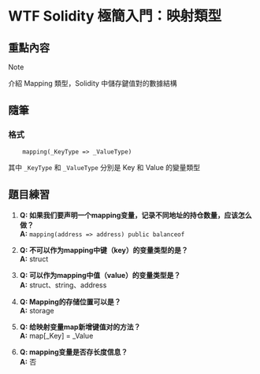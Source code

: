 # WTF Solidity 極簡入門：映射類型

## 重點內容

> [!NOTE]
> 介紹 Mapping 類型，Solidity 中儲存鍵值對的數據結構

## 隨筆

### 格式

```solidity
    mapping(_KeyType => _ValueType)
```

其中 `_KeyType` 和 `_ValueType` 分別是 Key 和 Value 的變量類型

## 題目練習

1. **Q: 如果我们要声明一个mapping变量，记录不同地址的持仓数量，应该怎么做？**  
   **A:** `mapping(address => address) public balanceof`

2. **Q: 不可以作为mapping中键（key）的变量类型的是？**  
   **A:** struct

3. **Q: 可以作为mapping中值（value）的变量类型是？**  
   **A:** struct、string、address

4. **Q:  Mapping的存储位置可以是？**  
   **A:** storage

5. **Q: 给映射变量map新增键值对的方法？**  
   **A:** map[_Key] = _Value

6. **Q: mapping变量是否存长度信息？**  
   **A:** 否

<!--
 ____  _      _       ____       _ _    _     _     _
|  _ \(_) ___| | __  |  _ \ ___ | | |  | |   | |   | |
| |_) | |/ __| |/ /  | |_) / _ \| | |  | |   | |   | |
|  _ <| | (__|   <   |  _ < (_) | | |  |_|   |_|   |_|
|_| \_\_|\___|_|\_\  |_| \_\___/|_|_|  (_)   (_)   (_)

OOOOOOOOOOOOOOOOOOOOOOOOOOOOOOOOOOOOOOOOOOOOOOOOOOOOOOOOOOOOOOOOOOOOOOOOOOOOOOOOOOOOOOOOOOOOOOOOOOOOOOOOOOOOOOOOOOOOOOOO
OOOOOOOOOOOOOOOOOOOOOOOOOOOOOOOOOOOOOOOOOOOOOOOOOOOOOOOOOOOOOOOOOOOOOOOOOOOOOOOOOOOOOOOOOOOOOOOOOOOOOOOOOOOOOOOOOOOOOOOO
OOOOOOOOOOOOOOOOOOOOOOOOOOOOOOOOOOOOOOOOOOOOOOOOOOOOOOOOOOOOOOOOOOOOOOOOOOOOOOOOOOOOOOOOOOOOOOOOOOOOOOOOOOOOOOOOOOOOOOOO
OOOOOOOOOOOOOOOOOOOOOOOOOOOOOOOOOOOOOOOOOOOOOOOOOOOOOOOOOOOOOOOOOOOOOOOOOOOOOOOOOOOOOOOOOOOOOOOOOOOOOOOOOOOOOOOOOOOOOOOO
OOOOOOOOOOOOOOOOOOOOOOOOOOOOOOOOOOOOOOOOOOOOOOOOOOOOOOOOOkxddooolcldkOOOOOOOOOOOOOOOOOOOOOOOOOOOOOOOOOOOOOOOOOOOOOOOOOOO
OOOOOOOOOOOOOOOOOOOOOOOOOOOOOOOOOOOOOOOOOOOOOOOOOOOOOOOOkx:,',,,,,,,;lxOOOOOOOOOOOOOOOOOOOOOOOOOOOOOOOOOOOOOOOOOOOOOOOOO
OOOOOOOOOOOOOOOOOOOOOOOOOOOOOOOOOOOOOOOOOOOOOOOOOOOOOOOkxl;'.'..''''';:dOOOOOOOOOOOOOOOOOOOOOOOOOOOOOOOOOOOOOOOOOOOOOOOO
OOOOOOOOOOOOOOOOOOOOOOOOOOOOOOOOOOOOOOOOOOOOOOOOOOOOOOkxxcc:::;;;;:;;,,:kOOOOOOOOOOOOOOOOOOOOOOOOOOOOOOOOOOOOOOOOOOOOOOO
OOOOOOOOOOOOOOOOOOOOOOOOOOOOOOOOOOOOOOOOOOOOOOOOOOOOOOd;cdllodddxxxxdc,:kOOOOOOOOOOOOOOOOOOOOOOOOOOOOOOOOOOOOOOOOOOOOOOO
OOOOOOOOOOOOOOOOOOOOOOOOOOOOOOOOOOOOOOOOOOOOOOOOOOOOOOl:lollodxddxxxxo;cOOOOOOOOOOOOOOOOOOOOOOOOOOOOOOOOOOOOOOOOOOOOOOOO
OOOOOOOOOOOOOOOOOOOOOOOOOOOOOOOOOOOOOOOOOOOOOOOOOOOOOOxlol::ccodoodxxo;oOOOOOOOOOOOOOOOOOOOOOOOOOOOOOOOOOOOOOOOOOOOOOOOO
OOOOOOOOOOOOOOOOOOOOOOOOOOOOOOOOOOOOOOOOOOOOOOOOOOOOOdkOxllcccoxdllooloOOOOOOOOOOOOOOOOOOOOOOOOOOOOOOOOOOOOOOOOOOOOOOOOO
OOOOOOOOOOOOOOOOOOOOOOOOOOOOOOOOOOOOOOOOOOOOOOOOOOOOOdo0ollllcdxxxxxxoOOOOOOOOOOOOOOOOOOOOOOOOOOOOOOOOOOOOOOOOOOOOOOOOOO
OOOOOOOOOOOOOOOOOOOOOOOOOOOOOOOOOOOOOOOOOOOOOOOOOOOOOOo0dlllccooxxxxddOOOOOOOOOOOOOOOOOOOOOOOOOOOOOOOOOOOOOOOOOOOOOOOOOO
OOOOOOOOOOOOOOOOOOOOOOOOOOOOOOOOOOOOOOOOOOOOOOOOOOOOOOOOollccloddxxdxOOOOOOOOOOOOOOOOOOOOOOOOOOOOOOOOOOOOOOOOOOOOOOOOOOO
OOOOOOOOOOOOOOOOOOOOOOOOOOOOOOOOOOOOOOOOOOOOOOOOOOOOOOOOxllllodxdddOOOOOOOOOOOOOOOOOOOOOOOOOOOOOOOOOOOOOOOOOOOOOOOOOOOOO
OOOOOOOOOOOOOOOOOOOOOOOOOOOOOOOOOOOOOOOOOOOOOOOOOOOOOOOxllllloddddxOOOOOOOOOOOOOOOOOOOOOOOOOOOOOOOOOOOOOOOOOOOOOOOOOOOOO
OOOOOOOOOOOOOOOOOOOOOOOOOOOOOOOOOOOOOOOOOOOOOOOOOOOOOOOdlllcclloddxOOOOOOOOOOOOOOOOOOOOOOOOOOOOOOOOOOOOOOOOOOOOOOOOOOOOO
OOOOOOOOOOOOOOOOOOOOOOOOOOOOOOOOOOOOOOOOOOOOOOOOOOOOOOxdllllodddddO;lkOOOOOOOOOOOOOOOOOOOOOOOOOOOOOOOOOOOOOOOOOOOOOOOOOO
OOOOOOOOOOOOOOOOOOOOOOOOOOOOOOOOOOOOOOOOOOOOOOOOkxdxOOdodddooododOx'..;ldxOOOOOOOOOOOOOOOOOOOOOOOOOOOOOOOOOOOOOOOOOOOOOO
OOOOOOOOOOOOOOOOOOOOOOOOOOOOOOOOOOOOOOOOOOOkxdl;',;oOOklcccllldk0Ol.......';coxkOOOOOOOOOOOOOOOOOOOOOOOOOOOOOOOOOOOOOOOO
OOOOOOOOOOOOOOOOOOOOOOOOOOOOOOOOOOOOOOOOxoc;'.....'dkkOlcccddkOOOo..............,cdkOOOOOOOOOOOOOOOOOOOOOOOOOOOOOOOOOOOO
OOOOOOOOOOOOOOOOOOOOOOOOOOOOOOOOOOOOOOO:'..........loloc::cxOOOkc...................lOOOOOOOOOOOOOOOOOOOOOOOOOOOOOOOOOOO
OOOOOOOOOOOOOOOOOOOOOOOOOOOOOOOOOOOOOOO..............;cccclooddl'....................xOOOOOOOOOOOOOOOOOOOOOOOOOOOOOOOOOO
OOOOOOOOOOOOOOOOOOOOOOOOOOOOOOOOOOOOOOd..............;c;cclllll:.....................:OOOOOOOOOOOOOOOOOOOOOOOOOOOOOOOOOO
OOOOOOOOOOOOOOOOOOOOOOOOOOOOOOOOOOOOOOo..............:::ddccllc'......................kOOOOOOOOOOOOOOOOOOOOOOOOOOOOOOOOO
OOOOOOOOOOOOOOOOOOOOOOOOOOOOOOOOOOOOOOl..............;ccxxcccc;.......................xOOOOOOOOOOOOOOOOOOOOOOOOOOOOOOOOO
OOOOOOOOOOOOOOOOOOOOOOOOOOOOOOOOOOOOOO;..............;cckkc:cc........................kOOOOOOOOOOOOOOOOOOOOOOOOOOOOOOOOO
OOOOOOOOOOOOOOOOOOOOOOOOOOOOOOOOOOOOOO,..............,ccco;::;........................:OOOOOOOOOOOOOOOOOOOOOOOOOOOOOOOOO
OOOOOOOOOOOOOOOOOOOOOOOOOOOOOOOOOOOOOO,...............:c:::;:'..................  .....kOOOOOOOOOOOOOOOOOOOOOOOOOOOOOOOO
OOOOOOOOOOOOOOOOOOOOOOOOOOOOOOOOOOOOOO,...............;c::,;;.........c:,,,'...  ......,xOOOOOOOOOOOOOOOOOOOOOOOOOOOOOOO
OOOOOOOOOOOOOOOOOOOOOOOOOOOOOOOOOOOOOO'...............':::,,'........,::cloooc.. ........:OOOOOOOOOOOOOOOOOOOOOOOOOOOOOO
OOOOOOOOOOOOOOOOOOOOOOOOOOOOOOOOOOOOOk.....  ..........;;:;,.........';:cooooo,... ........lOOOOOOOOOOOOOOOOOOOOOOOOOOOO
OOOOOOOOOOOOOOOOOOOOOOOOOOOOOOOOOOOOOo......  .........';;,'..........,::cloool.............;OOOOOOOOOOOOOOOOOOOOOOOOOOO
OOOOOOOOOOOOOOOOOOOOOOOOOOOOOOOOOOOOOd......  .. .......;:,'............;:loool'.............oOOOOOOOOOOOOOOOOOOOOOOOOOO
OOOOOOOOOOOOOOOOOOOOOOOOOOOOOOOOOOOOOd.............'',,';:,............   .,:ll,.............dOOOOOOOOOOOOOOOOOOOOOOOOOO
OOOOOOOOOOOOOOOOOOOOOOOOOOOOOOOOOOOOOOk;....'';olc::cl,.;:,..........       .... ............oOOOOOOOOOOOOOOOOOOOOOOOOOO
OOOOOOOOOOOOOOOOOOOOOOOOOOOOOOOOOOOOOOO,...,'';l:::::c:.,:'.....               .. .',........cOOOOOOOOOOOOOOOOOOOOOOOOOO
OOOOOOOOOOOOOOOOOOOOOOOOOOOOOOOOOOOOOOOx,......:::::::'.':'...                     .........,xOOOOOOOOOOOOOOOOOOOOOOOOOO
OOOOOOOOOOOOOOOOOOOOOOOOOOOOOOOOOOOOOOOOOdc'...':::;;' .,:.           .;,          ,;;,'',cdOOOOOOOOOOOOOOOOOOOOOOOOOOOO
OOOOOOOOOOOOOOOOOOOOOOOOOOOOOOOOOOOOOOOOOOOOkl...''..  .';.            ..         ,OOOOOOOOOOOOOOOOOOOOOOOOOOOOOOOOOOOOO
OOOOOOOOOOOOOOOOOOOOOOOOOOOOOOOOOOOOOOOOOOOOOOk.'.     .',                      ..;OOOOOOOOOOOOOOOOOOOOOOOOOOOOOOOOOOOOO
OOOOOOOOOOOOOOOOOOOOOOOOOOOOOOOOOOOOOOOOOOOOOOdc:..   ..',                ........'OOOOOOOOOOOOOOOOOOOOOOOOOOOOOOOOOOOOO
OOOOOOOOOOOOOOOOOOOOOOOOOOOOOOOOOOOOOOOOOOOOOOl'........,;.           .............kOOOOOOOOOOOOOOOOOOOOOOOOOOOOOOOOOOOO
OOOOOOOOOOOOOOOOOOOOOOOOOOOOOOOOOOOOOOOOOOOOOO'.........,;.          ..............cOOOOOOOOOOOOOOOOOOOOOOOOOOOOOOOOOOOO
OOOOOOOOOOOOOOOOOOOOOOOOOOOOOOOOOOOOOOOOOOOOOx..'.......,;...         .............;OOOOOOOOOOOOOOOOOOOOOOOOOOOOOOOOOOOO
OOOOOOOOOOOOOOOOOOOOOOOOOOOOOOOOOOOOOOOOOOOOOl..........;;...        .;'...........'OOOOOOOOOOOOOOOOOOOOOOOOOOOOOOOOOOOO
OOOOOOOOOOOOOOOOOOOOOOOOOOOOOOOOOOOOOOOOOOOOO;..........;;...        ...............OOOOOOOOOOOOOOOOOOOOOOOOOOOOOOOOOOOO
OOOOOOOOOOOOOOOOOOOOOOOOOOOOOOOOOOOOOOOOOOOOk'..........;:..           .............kOOOOOOOOOOOOOOOOOOOOOOOOOOOOOOOOOOO
OOOOOOOOOOOOOOOOOOOOOOOOOOOOOOOOOOOOOOOOOOOOd,.........;:c;..           ............xOOOOOOOOOOOOOOOOOOOOOOOOOOOOOOOOOOO

000000000000000000000000000000000000000000000000000000000000000000000000000000000000000000000000000000000000000000000000
000000000000000000000000000000000000000000000000000000000000000000000000000000000000000000000000000000000000000000000000
000000000000000000000000000000000000000000000000000000000000000000000000000000000000000000000000000000000000000000000000
00000000000000000000000000000000000000000OO00000000000000000000000000000000000000000000000000000000000000000000000000000
00000000000000000000000000000000000000000000000000000000OOOOO00000000000000000000000000000000000000000000000000000000000
00000000000000000000000000000000000000000000000OOOOkkxdOkoooxxxxxO00000000000000000000000000000O000000000000000000000000
00000000000000000000000000000000000000000000000OOOkc:;;;:,'',,;,,;oO0000000000000000000000000000000000000000000000000000
0000000000000000000000000000000000000000000OOOOkd:c.'.....'......'':O000000000000000000000000000000000000000000000000000
000000000000000000000000000000000000000000Okxdc'.....''.............cO00000000000000000000000000000000000000000000000000
000000000000000000000000000000000000000000Oo;l,.....................'oO0000000000000000000000000000000000000000000000000
0000000000000000000000000000000000000000000Oo,........,:ccc:,'......';OO00000000000000000000000000000000000000000000O000
00000000000000000000000000000000000000000000Okl,'.',;clooodo:;'....'''xO000000000000000000000000000000000000000000000000
0000000000000000000000000000000000000000000000Ooc:::::clooodoc;,,,,,::xO000000000000000000000000000000000000000000000000
00000000000000000000000000000000000000000000000xcc::::cllloddddl;;:cclkO000000000000000000000000000000000000000000000000
00000000000000000000000000000000000000000000000Oc;;:;;;;;::cloddlldlcoOO000000000000000000000000000000000000000000000000
00000000000000000000000000000000000000000000000Ok:,,cc:;,;:clooooooloOO0000000000000000000000000000000000000000000000000
0000000000000000000000000000000000000000000000000dc:cooc:;:clooooooodO00000000000000000000000000000000000000000000000000
000000000000000000000000000000000000000000000000OOlllolc;::llooooooodO00000000000000000000000000000000000000000000000000
00000000000000000000000000000000000000000000000000Ol:::ccc::cloooooooO00000000000000000000000000000000000000000000000000
00000000000000000000000000000000000000000000000000Ox;;;;;:ccclllooooolkOOO0000000000000000000000000000000000000000000000
0000000000000000000000000000000000000000000000OOxl:...;;;:cllccll:oooooxkd;;cldxOO00000000000000000000000000000000000000
00000000000000000000000000000000000000000OOOkdc'.......:cc;;;;:cl,::c:lokO'.......,cokOO00000000000000000000000000000000
00000000000000000000000000000000000000OOkxl;'.......   .ldxl:::::,::::ldkk:............;oO000000000000000000000000000000
0000000000000000000000000000000000OOOkoc,...........    ;ldxccl::,;::clkOk:..............lO00000000000000000000000000000
00000000000000000000000000000000OOdl;'..............    .lol:okc:::;;:lkkd...............,O00000000000000000000000000000
00000000000000000000000000000000Ol...................    ,cc;::;::ccoooxd,...............'O00000000000000000000000000000
00000000000000000000000000000000O,.....................   'xl;;:c::loooc;,...............;O00000000000000000000000000000
00000000000000000000000000000000O,..... ..................oc;;:;;clxxlc:;,'..............dO00000000000000000000000000000
00000000000000000000000000000000O;..        .............'o;;;;::;:ccoc;;,'. ...........'O000000000000000000000000000000
00000000000000000000000000000000Od;.         ...........;c:;;;;;:l:xxdl;;,'. ...........c0000000000000000000000000000000
000000000000000000000000000000000O:..         ........::..';,,,:lc;;cc:;,,,.. ..........d0O00000000000000000000000000000
0000000000000000000000000000000000c.........   .. ...,,.  .''';clc::cc;;;,,'. ..........kO000000000000000000000000000000
0000000000000000000000000000000000l'.........   .   ...    .'..:ccccc:;;;;,,.  .........O0000000000000000000000000000000
0000000000000000000000000000000000o,..........                 ,l:c:;;,,,,,'.. ........,O0000000000000000000000000000000
0000000000000000000000000000000000x'.                          'c:c;,,,,,,''..  .......c00000000000000000000000000000000
0000000000000000000000000000000000k,.                   ....  ..:cc;',,''.....   ......o00000000000000000000000000000000
0000000000000000000000000000000000O'   .                .. .....;cc;,,'''''''.   ......d00000000000000000000000000000000
0000000000000000000000000000000000O.                     .......'::;,'''''''.     .....k00000000000000000000000000000000
0000000000000000000000000000000000x.                     ........,;;''','''..     ....'O00000000000000000000000000000000
0000000000000000000000000000000000O.                      .......';,''''''..       ...cO00000000000000000000000000000000
0000000000000000000000000000000000Ol                       .......,,'''''...       ...k000000000000000000000000000000000
00000000000000000000000000000000000O,                       ......,,''''.... ..... ..:OO00000000000000000000000000000000
000000000000000000000000000000000000O:                       .....,,''''... .....  ..x0000000000000000000000000000000000
000000000000000000000000000000000000OOd.                      ....,,''''..   ..   ..:O0000000000000000000000000000000000
0000000000000000000000000000000000000Oo,'.                     ...',.,...         ..k00000000000000000000000000000000000
000000000000000000000000000000000000Ok;,.                       ..', ,.,.         .dOO0000000000000000000000000000000000
000000000000000000000000000000000000O:,..                        .',,:;::;,.     .;O000000000000000000000000000000000000
0000000000000000000000000000000000OOo'..                         .';ccccc:;'..   .o0000000000000000000000000000000000000
0000000000000000000000000000000000Oo...                           ';clcc::;,..   .oO000000000000000000000000000000000000
0000000000000000000000000000000000O,..                            ';lllccc;,.   ..cO000000000000000000000000000000000000

OOOOOOOOOOOOOOOOOOOOOOOOOOOOOOOOOOOOOOOOOOOOOOOOOOOOOOOOOOOOOOOOOOOOOOOOOOOOOOOOOOOOOOOOOOOOOOOOOOOOOOOOOOOOOOOOOOOOOOOO
OOOOOOOOOOOOOOOOOOOOOOOOOOOOOOOOOOOOOOOOOOOOOOOOOOOOOOOOOOOOOOOOOOOOOOOOOOOOOOOOOOOOOOOOOOOOOOOOOOOOOOOOOOOOOOOOOOOOOOOO
OOOOOOOOOOOOOOOOOOOOOOOOOOOOOOOOOOOOOOOOOOOOOOOOOOOOOOOOOOOOOOOOOOOOOOOOOOOOOOOOOOOOOOOOOOOOOOOOOOOOOOOOOOOOOOOOOOOOOOOO
OOOOOOOOOOOOOOOOOOOOOOOOOOOOOOOOOOOOOOOOOOOOOOOOOOOOOOOOOOOOOOOOOOOOOOOOOOOOOOOOOOOOOOOOOOOOOOOOOOOOOOOOOOOOOOOOOOOOOOOO
OOOOOOOOOOOOOOOOOOOOOOOOOOOOOOOOOOOOOOOOOOOOOOOOOOOOOOOOOkxddooolcldkOOOOOOOOOOOOOOOOOOOOOOOOOOOOOOOOOOOOOOOOOOOOOOOOOOO
OOOOOOOOOOOOOOOOOOOOOOOOOOOOOOOOOOOOOOOOOOOOOOOOOOOOOOOOkx:,',,,,,,,;lxOOOOOOOOOOOOOOOOOOOOOOOOOOOOOOOOOOOOOOOOOOOOOOOOO
OOOOOOOOOOOOOOOOOOOOOOOOOOOOOOOOOOOOOOOOOOOOOOOOOOOOOOOkxl;'.'..''''';:dOOOOOOOOOOOOOOOOOOOOOOOOOOOOOOOOOOOOOOOOOOOOOOOO
OOOOOOOOOOOOOOOOOOOOOOOOOOOOOOOOOOOOOOOOOOOOOOOOOOOOOOkxxcc:::;;;;:;;,,:kOOOOOOOOOOOOOOOOOOOOOOOOOOOOOOOOOOOOOOOOOOOOOOO
OOOOOOOOOOOOOOOOOOOOOOOOOOOOOOOOOOOOOOOOOOOOOOOOOOOOOOd;cdllodddxxxxdc,:kOOOOOOOOOOOOOOOOOOOOOOOOOOOOOOOOOOOOOOOOOOOOOOO
OOOOOOOOOOOOOOOOOOOOOOOOOOOOOOOOOOOOOOOOOOOOOOOOOOOOOOl:lollodxddxxxxo;cOOOOOOOOOOOOOOOOOOOOOOOOOOOOOOOOOOOOOOOOOOOOOOOO
OOOOOOOOOOOOOOOOOOOOOOOOOOOOOOOOOOOOOOOOOOOOOOOOOOOOOOxlol::ccodoodxxo;oOOOOOOOOOOOOOOOOOOOOOOOOOOOOOOOOOOOOOOOOOOOOOOOO
OOOOOOOOOOOOOOOOOOOOOOOOOOOOOOOOOOOOOOOOOOOOOOOOOOOOOdkOxllcccoxdllooloOOOOOOOOOOOOOOOOOOOOOOOOOOOOOOOOOOOOOOOOOOOOOOOOO
OOOOOOOOOOOOOOOOOOOOOOOOOOOOOOOOOOOOOOOOOOOOOOOOOOOOOdo0ollllcdxxxxxxoOOOOOOOOOOOOOOOOOOOOOOOOOOOOOOOOOOOOOOOOOOOOOOOOOO
OOOOOOOOOOOOOOOOOOOOOOOOOOOOOOOOOOOOOOOOOOOOOOOOOOOOOOo0dlllccooxxxxddOOOOOOOOOOOOOOOOOOOOOOOOOOOOOOOOOOOOOOOOOOOOOOOOOO
OOOOOOOOOOOOOOOOOOOOOOOOOOOOOOOOOOOOOOOOOOOOOOOOOOOOOOOOollccloddxxdxOOOOOOOOOOOOOOOOOOOOOOOOOOOOOOOOOOOOOOOOOOOOOOOOOOO
OOOOOOOOOOOOOOOOOOOOOOOOOOOOOOOOOOOOOOOOOOOOOOOOOOOOOOOOxllllodxdddOOOOOOOOOOOOOOOOOOOOOOOOOOOOOOOOOOOOOOOOOOOOOOOOOOOOO
OOOOOOOOOOOOOOOOOOOOOOOOOOOOOOOOOOOOOOOOOOOOOOOOOOOOOOOxllllloddddxOOOOOOOOOOOOOOOOOOOOOOOOOOOOOOOOOOOOOOOOOOOOOOOOOOOOO
OOOOOOOOOOOOOOOOOOOOOOOOOOOOOOOOOOOOOOOOOOOOOOOOOOOOOOOdlllcclloddxOOOOOOOOOOOOOOOOOOOOOOOOOOOOOOOOOOOOOOOOOOOOOOOOOOOOO
OOOOOOOOOOOOOOOOOOOOOOOOOOOOOOOOOOOOOOOOOOOOOOOOOOOOOOxdllllodddddO;lkOOOOOOOOOOOOOOOOOOOOOOOOOOOOOOOOOOOOOOOOOOOOOOOOOO
OOOOOOOOOOOOOOOOOOOOOOOOOOOOOOOOOOOOOOOOOOOOOOOOkxdxOOdodddooododOx'..;ldxOOOOOOOOOOOOOOOOOOOOOOOOOOOOOOOOOOOOOOOOOOOOOO
OOOOOOOOOOOOOOOOOOOOOOOOOOOOOOOOOOOOOOOOOOOkxdl;',;oOOklcccllldk0Ol.......';coxkOOOOOOOOOOOOOOOOOOOOOOOOOOOOOOOOOOOOOOOO
OOOOOOOOOOOOOOOOOOOOOOOOOOOOOOOOOOOOOOOOxoc;'.....'dkkOlcccddkOOOo..............,cdkOOOOOOOOOOOOOOOOOOOOOOOOOOOOOOOOOOOO
OOOOOOOOOOOOOOOOOOOOOOOOOOOOOOOOOOOOOOO:'..........loloc::cxOOOkc...................lOOOOOOOOOOOOOOOOOOOOOOOOOOOOOOOOOOO
OOOOOOOOOOOOOOOOOOOOOOOOOOOOOOOOOOOOOOO..............;cccclooddl'....................xOOOOOOOOOOOOOOOOOOOOOOOOOOOOOOOOOO
OOOOOOOOOOOOOOOOOOOOOOOOOOOOOOOOOOOOOOd..............;c;cclllll:.....................:OOOOOOOOOOOOOOOOOOOOOOOOOOOOOOOOOO
OOOOOOOOOOOOOOOOOOOOOOOOOOOOOOOOOOOOOOo..............:::ddccllc'......................kOOOOOOOOOOOOOOOOOOOOOOOOOOOOOOOOO
OOOOOOOOOOOOOOOOOOOOOOOOOOOOOOOOOOOOOOl..............;ccxxcccc;.......................xOOOOOOOOOOOOOOOOOOOOOOOOOOOOOOOOO
OOOOOOOOOOOOOOOOOOOOOOOOOOOOOOOOOOOOOO;..............;cckkc:cc........................kOOOOOOOOOOOOOOOOOOOOOOOOOOOOOOOOO
OOOOOOOOOOOOOOOOOOOOOOOOOOOOOOOOOOOOOO,..............,ccco;::;........................:OOOOOOOOOOOOOOOOOOOOOOOOOOOOOOOOO
OOOOOOOOOOOOOOOOOOOOOOOOOOOOOOOOOOOOOO,...............:c:::;:'..................  .....kOOOOOOOOOOOOOOOOOOOOOOOOOOOOOOOO
OOOOOOOOOOOOOOOOOOOOOOOOOOOOOOOOOOOOOO,...............;c::,;;.........c:,,,'...  ......,xOOOOOOOOOOOOOOOOOOOOOOOOOOOOOOO
OOOOOOOOOOOOOOOOOOOOOOOOOOOOOOOOOOOOOO'...............':::,,'........,::cloooc.. ........:OOOOOOOOOOOOOOOOOOOOOOOOOOOOOO
OOOOOOOOOOOOOOOOOOOOOOOOOOOOOOOOOOOOOk.....  ..........;;:;,.........';:cooooo,... ........lOOOOOOOOOOOOOOOOOOOOOOOOOOOO
OOOOOOOOOOOOOOOOOOOOOOOOOOOOOOOOOOOOOo......  .........';;,'..........,::cloool.............;OOOOOOOOOOOOOOOOOOOOOOOOOOO
OOOOOOOOOOOOOOOOOOOOOOOOOOOOOOOOOOOOOd......  .. .......;:,'............;:loool'.............oOOOOOOOOOOOOOOOOOOOOOOOOOO
OOOOOOOOOOOOOOOOOOOOOOOOOOOOOOOOOOOOOd.............'',,';:,............   .,:ll,.............dOOOOOOOOOOOOOOOOOOOOOOOOOO
OOOOOOOOOOOOOOOOOOOOOOOOOOOOOOOOOOOOOOk;....'';olc::cl,.;:,..........       .... ............oOOOOOOOOOOOOOOOOOOOOOOOOOO
OOOOOOOOOOOOOOOOOOOOOOOOOOOOOOOOOOOOOOO,...,'';l:::::c:.,:'.....               .. .',........cOOOOOOOOOOOOOOOOOOOOOOOOOO
OOOOOOOOOOOOOOOOOOOOOOOOOOOOOOOOOOOOOOOx,......:::::::'.':'...                     .........,xOOOOOOOOOOOOOOOOOOOOOOOOOO
OOOOOOOOOOOOOOOOOOOOOOOOOOOOOOOOOOOOOOOOOdc'...':::;;' .,:.           .;,          ,;;,'',cdOOOOOOOOOOOOOOOOOOOOOOOOOOOO
OOOOOOOOOOOOOOOOOOOOOOOOOOOOOOOOOOOOOOOOOOOOkl...''..  .';.            ..         ,OOOOOOOOOOOOOOOOOOOOOOOOOOOOOOOOOOOOO
OOOOOOOOOOOOOOOOOOOOOOOOOOOOOOOOOOOOOOOOOOOOOOk.'.     .',                      ..;OOOOOOOOOOOOOOOOOOOOOOOOOOOOOOOOOOOOO
OOOOOOOOOOOOOOOOOOOOOOOOOOOOOOOOOOOOOOOOOOOOOOdc:..   ..',                ........'OOOOOOOOOOOOOOOOOOOOOOOOOOOOOOOOOOOOO
OOOOOOOOOOOOOOOOOOOOOOOOOOOOOOOOOOOOOOOOOOOOOOl'........,;.           .............kOOOOOOOOOOOOOOOOOOOOOOOOOOOOOOOOOOOO
OOOOOOOOOOOOOOOOOOOOOOOOOOOOOOOOOOOOOOOOOOOOOO'.........,;.          ..............cOOOOOOOOOOOOOOOOOOOOOOOOOOOOOOOOOOOO
OOOOOOOOOOOOOOOOOOOOOOOOOOOOOOOOOOOOOOOOOOOOOx..'.......,;...         .............;OOOOOOOOOOOOOOOOOOOOOOOOOOOOOOOOOOOO
OOOOOOOOOOOOOOOOOOOOOOOOOOOOOOOOOOOOOOOOOOOOOl..........;;...        .;'...........'OOOOOOOOOOOOOOOOOOOOOOOOOOOOOOOOOOOO
OOOOOOOOOOOOOOOOOOOOOOOOOOOOOOOOOOOOOOOOOOOOO;..........;;...        ...............OOOOOOOOOOOOOOOOOOOOOOOOOOOOOOOOOOOO
OOOOOOOOOOOOOOOOOOOOOOOOOOOOOOOOOOOOOOOOOOOOk'..........;:..           .............kOOOOOOOOOOOOOOOOOOOOOOOOOOOOOOOOOOO
OOOOOOOOOOOOOOOOOOOOOOOOOOOOOOOOOOOOOOOOOOOOd,.........;:c;..           ............xOOOOOOOOOOOOOOOOOOOOOOOOOOOOOOOOOOO
-->